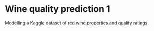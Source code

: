 # Wine quality prediction 1
Modelling a Kaggle dataset of [red wine properties and quality ratings](https://www.kaggle.com/uciml/red-wine-quality-cortez-et-al-2009). 
